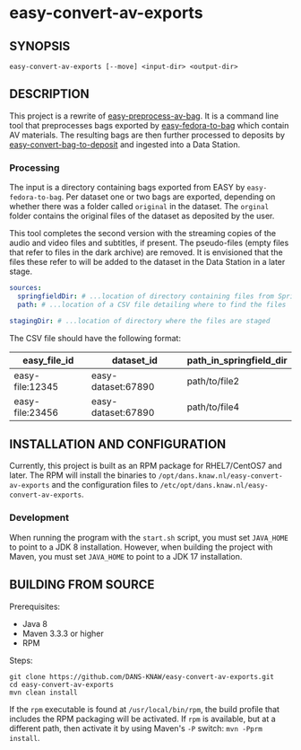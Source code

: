 easy-convert-av-exports
=======================

SYNOPSIS
--------

    easy-convert-av-exports [--move] <input-dir> <output-dir>

DESCRIPTION
-----------

This project is a rewrite of [easy-preprocess-av-bag](https://github.com/DANS-KNAW/easy-preprocess-av-bag). It is a command line tool that preprocesses bags exported by [easy-fedora-to-bag] which contain AV
materials. The resulting bags are then further processed to deposits by [easy-convert-bag-to-deposit] and ingested into a Data Station.

[easy-fedora-to-bag]: https://github.com/DANS-KNAW/easy-fedora-to-bag

[easy-convert-bag-to-deposit]: https://github.com/DANS-KNAW/easy-convert-bag-to-deposit

### Processing

The input is a directory containing bags exported from EASY by `easy-fedora-to-bag`. Per dataset one or two bags are exported, depending on whether there
was a folder called `original` in the dataset. The `orginal` folder contains the original files of the dataset as deposited by the user. 

This tool completes the second version with the streaming copies of the audio and video files and subtitles, if present. The pseudo-files
(empty files that refer to files in the dark archive) are removed. It is envisioned that the files these refer to will be added to the dataset in the Data Station
in a later stage.


```yaml
sources:
  springfieldDir: # ...location of directory containing files from Springfield (streaming copies)
  path: # ...location of a CSV file detailing where to find the files  

stagingDir: # ...location of directory where the files are staged

```

The CSV file should have the following format:

| easy_file_id    | dataset_id         | path_in_springfield_dir | 
|-----------------|--------------------|-------------------------|
| easy-file:12345 | easy-dataset:67890 | path/to/file2           |
| easy-file:23456 | easy-dataset:67890 | path/to/file4           |

INSTALLATION AND CONFIGURATION
------------------------------
Currently, this project is built as an RPM package for RHEL7/CentOS7 and later. The RPM will install the binaries to
`/opt/dans.knaw.nl/easy-convert-av-exports` and the configuration files to `/etc/opt/dans.knaw.nl/easy-convert-av-exports`.

### Development

When running the program with the `start.sh` script, you must set `JAVA_HOME` to point to a JDK 8 installation. However, when building the project with Maven, 
you must set `JAVA_HOME` to point to a JDK 17 installation.


BUILDING FROM SOURCE
--------------------
Prerequisites:

* Java 8
* Maven 3.3.3 or higher
* RPM

Steps:

    git clone https://github.com/DANS-KNAW/easy-convert-av-exports.git
    cd easy-convert-av-exports 
    mvn clean install

If the `rpm` executable is found at `/usr/local/bin/rpm`, the build profile that includes the RPM
packaging will be activated. If `rpm` is available, but at a different path, then activate it by using
Maven's `-P` switch: `mvn -Pprm install`.
